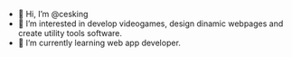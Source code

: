 - 👋 Hi, I’m @cesking
- 👀 I’m interested in develop videogames, design dinamic webpages and create utility tools software.
- 🌱 I’m currently learning web app developer.

<!---
cesking/cesking is a ✨ special ✨ repository because its `README.md` (this file) appears on your GitHub profile.
You can click the Preview link to take a look at your changes.
--->
